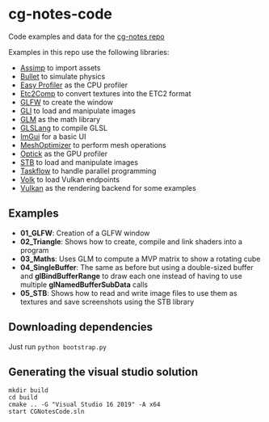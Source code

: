 # cg-notes-code
Code examples and data for the [cg-notes repo](https://www.github.com/ibesora/cg-notes/)

Examples in this repo use the following libraries:
* [Assimp](https://github.com/assimp/assimp) to import assets
* [Bullet](https://github.com/bulletphysics/bullet3) to simulate physics
* [Easy Profiler](https://github.com/yse/easy_profiler) as the CPU profiler
* [Etc2Comp](https://github.com/google/etc2comp) to convert textures into the ETC2 format
* [GLFW](https://github.com/glfw/glfw) to create the window
* [GLI](https://github.com/g-truc/gli) to load and manipulate images
* [GLM](https://github.com/g-truc/glm) as the math library
* [GLSLang](https://github.com/KhronosGroup/glslang) to compile GLSL
* [ImGui](https://github.com/ocornut/imgui) for a basic UI
* [MeshOptimizer](https://github.com/zeux/meshoptimizer) to perform mesh operations
* [Optick](https://github.com/bombomby/optick) as the GPU profiler
* [STB](https://github.com/nothings/stb) to load and manipulate images
* [Taskflow](https://github.com/taskflow/taskflow) to handle parallel programming
* [Volk](https://github.com/zeux/volk) to load Vulkan endpoints
* [Vulkan](https://github.com/KhronosGroup/Vulkan-Headers) as the rendering backend for some examples

## Examples
* **01_GLFW**: Creation of a GLFW window
* **02_Triangle**: Shows how to create, compile and link shaders into a program
* **03_Maths**: Uses GLM to compute a MVP matrix to show a rotating cube
* **04_SingleBuffer**: The same as before but using a double-sized buffer and __glBindBufferRange__ to draw each one instead of having to use multiple __glNamedBufferSubData__ calls
* **05_STB**: Shows how to read and write image files to use them as textures and save screenshots using the STB library

## Downloading dependencies
Just run `python bootstrap.py`

## Generating the visual studio solution
```
mkdir build
cd build
cmake .. -G "Visual Studio 16 2019" -A x64
start CGNotesCode.sln
```
